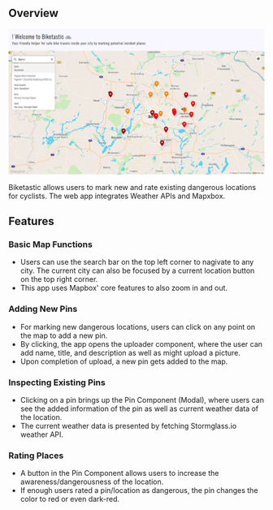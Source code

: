 ## Overview

<img src="/client/public/images/demo.png">

Biketastic allows users to mark new and rate existing dangerous locations for cyclists. The web app integrates Weather APIs and Mapxbox.

## Features

### Basic Map Functions

-   Users can use the search bar on the top left corner to nagivate to any city. The current city can also be focused by a current location button on the top right corner.
-   This app uses Mapbox' core features to also zoom in and out. 

### Adding New Pins

-   For marking new dangerous locations, users can click on any point on the map to add a new pin.
-   By clicking, the app opens the uploader component, where the user can add name, title, and description as well as might upload a picture.
-   Upon completion of upload, a new pin gets added to the map.

### Inspecting Existing Pins 

-   Clicking on a pin brings up the Pin Component (Modal), where users can see the added information of the pin as well as current weather data of the location.
-   The current weather data is presented by fetching Stormglass.io weather API.

### Rating Places 

-   A button in the Pin Component allows users to increase the awareness/dangerousness of the location.
-   If enough users rated a pin/location as dangerous, the pin changes the color to red or even dark-red.

